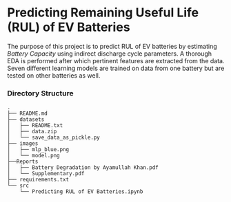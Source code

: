 # Predicting Remaining Useful Life (RUL) of EV Batteries

The purpose of this project is to predict RUL of EV batteries by estimating _Battery Capacity_ using indirect discharge cycle parameters. A thorough EDA is performed after which pertinent features are extracted from the data. Seven different learning models are trained on data from one battery but are tested on other batteries as well.

### Directory Structure

```
.
├── README.md
├── datasets
│   ├── README.txt
│   ├── data.zip
│   └── save_data_as_pickle.py
├── images
│   ├── mlp_blue.png
│   └── model.png
├──Reports
│   ├── Battery Degradation by Ayamullah Khan.pdf
│   └── Supplementary.pdf
├── requirements.txt
└── src
    └── Predicting RUL of EV Batteries.ipynb
```

